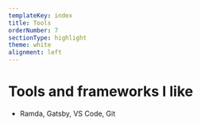 ```yaml
---
templateKey: index
title: Tools
orderNumber: 7
sectionType: highlight
theme: white
alignment: left
---
```


# Tools and frameworks I like

* Ramda, Gatsby, VS Code, Git 
